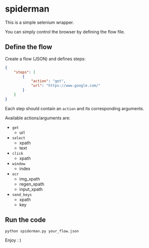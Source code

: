 # spiderman

This is a simple selenium wrapper.

You can simply control the browser by defining the flow file.

## Define the flow

Create a flow (JSON) and defines steps:

```json
{
    "steps": [
        {
            "action": "get",
            "url": "https://www.google.com/"
        }
    ]
}

```

Each step should contain an `action` and its corresponding arguments.

Available actions/arguments are:
- `get`
  - url
- `select`
  - xpath
  - text
- `click`
  - xpath
- `window`
  - index
- `ocr`
  - img_xpath
  - regen_xpath
  - input_xpath
- `send_keys`
  - xpath
  - key

## Run the code

```
python spiderman.py your_flow.json
```

Enjoy : )